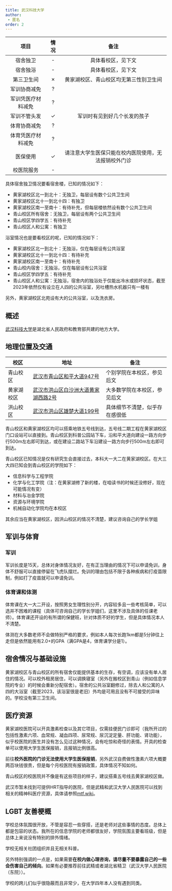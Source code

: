 ```yaml
---
title: 武汉科技大学
author: 
 - 匿名
order: 2
---
```



|        项目        | 情况 |     备注     |
| :----------------: | :--: | :----------: |
|      宿舍独卫      |  -  |  具体看校区，见下文  |
|      宿舍独浴      |  -  | 具体看校区，见下文 |
|     第三卫生间     |  ✗   |黄家湖校区、青山校区均无第三性别卫生间|
|    军训协商减免    |  ?   ||
| 军训凭医疗材料减免 |  ?   ||
|    军训不管头发    |  ✓  | 军训时有见到好几个长发的孩子 |
|    体育协商减免    |  ?   ||
| 体育凭医疗材料减免 |  ?  ||
|      医保使用      |  ✓   |请注意大学生医保只能在校内医院使用，无法报销校外门诊|
|     校医院服务     |  -   ||

具体宿舍独卫情况要看宿舍楼，已知的情况如下：

 * 黄家湖校区北一到北十：无独卫，每层设有数个公共卫生间
 * 黄家湖校区北十一到北十四：有独卫
 * 黄家湖校区南一至南十：有待补充，但每层楼依然设有数个公共卫生间
 * 青山校区所有宿舍：无独卫，每层设有两个公共卫生间
 * 青山校区学四学五：有待补充
 * 青山校区人和公寓：有独卫

浴室情况也是要看校区的呢，已知的情况如下：

 * 黄家湖校区北一到北十：无独浴，仅在每层设有公共浴室
 * 黄家湖校区北十一到北十四：有待补充
 * 黄家湖校区南一至南十：有待补充
 * 青山校内宿舍：无独浴，仅在每层设有公共浴室
 * 青山校区学四学五：有待补充
 * 青山校区人和公寓：无独浴，宿舍内的独浴处于仅能出冷水或损坏状态，截至2023年依然仅有设立在人四的公共浴室，另吐槽热水机器只有一楼有

另外，黄家湖校区北苑设有大的公共浴室，以及洗衣房。

## 概述

[武汉科技大学](https://www.wust.edu.cn/)是湖北省人民政府和教育部共建的地方大学。

## 地理位置及交通

| 校区       | 地址                                | 备注                                                         |
| ---------- | ----------------------------------- | ------------------------------------------------------------ |
| 青山校区   | [武汉市青山区和平大道947号](https://ditu.amap.com/place/B001B0IFX8)       | 个别学院在本校区，参见后文 |
| 黄家湖校区 | [武汉市洪山区白沙洲大道黄家湖西路2号](https://ditu.amap.com/place/B001B0I6VB) | 大多数学院在本校区，参见后文 |
| 洪山校区   | [武汉市洪山区雄楚大道199号](https://ditu.amap.com/place/B001B0IFW0)           | 具体细节不清楚，似乎存在感很低      |

青山校区和黄家湖校区均可以搭乘地铁五号线到达，五号线二期工程在黄家湖校区门口设站可以直接到。青山校区到科普公园站下车，沿和平大道向建设一路方向步行500m左右即可到达，或在建设二路站下车沿建设一路方向步行500m左右即可到达。

青山校区已知情况是仅有研究生会直接过去，本科大一大二在黄家湖校区。在大三大四已知会到青山校区的学院如下：

 * 信息科学与工程学院
 * 化学与化工学院（注：在黄家湖修了新的楼，在咱读书的时候还没修好，现在可能情况有变）
 * 材料与冶金学院
 * 资源与环境学院
 * 机械自动化学院均在本校区
 
 其余应当在黄家湖校区，因洪山校区的情况不清楚，建议咨询自己的学长学姐

## 军训与体育

### 军训

军训长度是15天，总体对身体情况友好，在有正当理由的情况下可以申请免训，身体不舒服可以直接停留在飞虎队摆烂。免训的理由包括不限于各种疾病和打疫苗限制，例如打了疫苗就可以申请免训。

### 体育课和体测

体育课在大一大二开设，按照男女生理性别分开，内容较多且一些考核简单，可以选并不困难的课程（具体可咨询自己的学长学姐们，这里不涉及具体的任课老师）。体育课还开设的有所谓的保健班，针对体质不好的学生，但是具体情况本人不清楚。

体测在大多数老师不会做特别严格的要求，例如本人每次长跑1km都是5分钟往上走但是依然能用有2.0+的GPA（满GPA是4，体育课学分是1）。

## 宿舍情况与基础设施

黄家湖校区与青山校区的所有宿舍仅能提供基本的生存，有空调，应该没有单人居住的情况。可以校外租房居住，可以调换寝室（另外在搬校区到青山（例如信息学院的专业）的时候会重新分配宿舍）。宿舍的公共浴室翻修过，除去人和公寓的人四的大浴室（截至2023，该浴室很是老旧）外均是可用且没有不可接受的异味的。学校没有第三卫生间。

## 医疗资源

黄家湖校医院可以开具激素检查以及其它项目，仅需挂便民门诊即可（我所开过的包括性激素六项、血常规、凝血四项、尿常规、尿沉淀定量、肝功能、肾功能），似乎校医院的医生并没有怎么见过这种情况，会有吃惊和奇怪的表情。开具的检查单可以使用大学生医保报销，且报销比例很高。

前往**校外医院的门诊无法使用大学生医保报销**，另外武汉自费做性激素六项大概要两百块钱很贵，但是每个月校医院有报销政策，具体情况不知如何。

青山校区的校医院并不像是有这些项目的样子，建议搭乘五号线去黄家湖校区做。

武汉市暂未找到可提供HRT指导的医院，但是武精和武汉大学人民医院可以找到相关的精神科医疗资源，具体请参照[mtf.wiki](MtF.wiki)。

## LGBT 友善梗概

学校总体氛围很开放，不管是容忍一些穿搭，还是老师对这些事情的态度。总体上都是包容的状态。我所在的信息学院的老师都很友好，学院氛围主要看班级，但是总体上来说没有特别的排外情绪。

学校无相关社团组织并且无相关科普。

另外特别强调的一点是，如果需要**在校内做心理咨询，请尽量不要暴露自己的一些会伤害自己的倾向**。如果有必要推荐前往武精或者湖北省精卫（武汉大学人民医院（东院））。

学校的跨儿们似乎很隐蔽而且非常少，在大学四年本人没有遇到同类。





